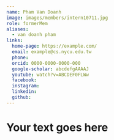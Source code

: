 ```yaml
---
name: Pham Van Doanh 
image: images/members/intern10711.jpg 
role: formerMem
aliases:
  - van doanh pham
links:
  home-page: https://example.com/
  email: example@cs.nycu.edu.tw
  phone: 
  orcid: 0000-0000-0000-000
  google-scholar: abcdefgAAAAJ
  youtube: watch?v=ABCDEF0FLWw
  facebook:
  instagram:
  linkedin:
  github:
---
```

# Your text goes here
